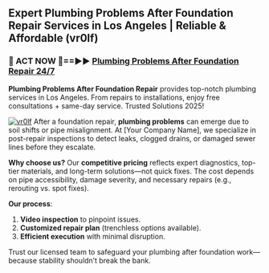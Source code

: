 ## Expert Plumbing Problems After Foundation Repair Services in Los Angeles | Reliable & Affordable (vr0lf)  

<h3>🚿 ACT NOW 🌟==►► <a href="https://tinyurl.com/2ne6vx2x" rel="nofollow">Plumbing Problems After Foundation Repair 24/7</a></h3>

**Plumbing Problems After Foundation Repair** provides top-notch plumbing services in Los Angeles. From repairs to installations, enjoy free consultations + same-day service. Trusted Solutions 2025!

[![vr0lf](https://i.imgur.com/4PFF4AK.jpeg)](https://tinyurl.com/2ne6vx2x)
After a foundation repair, **plumbing problems** can emerge due to soil shifts or pipe misalignment. At [Your Company Name], we specialize in post-repair inspections to detect leaks, clogged drains, or damaged sewer lines before they escalate.  

**Why choose us?** Our **competitive pricing** reflects expert diagnostics, top-tier materials, and long-term solutions—not quick fixes. The cost depends on pipe accessibility, damage severity, and necessary repairs (e.g., rerouting vs. spot fixes).  

**Our process**:  
1. **Video inspection** to pinpoint issues.  
2. **Customized repair plan** (trenchless options available).  
3. **Efficient execution** with minimal disruption.  

Trust our licensed team to safeguard your plumbing after foundation work—because stability shouldn’t break the bank.